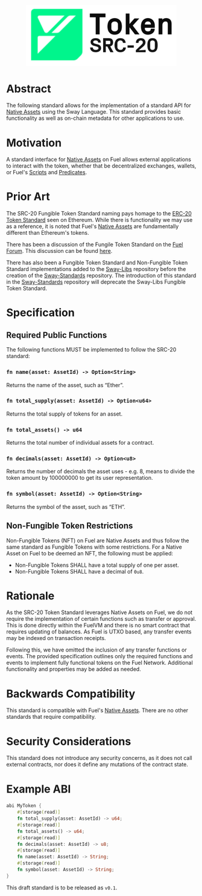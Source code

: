<p align="center">
    <picture>
        <source media="(prefers-color-scheme: dark)" srcset=".docs/src-20-logo-dark-theme.png">
        <img alt="SRC-5 logo" width="400px" src=".docs/src-20-logo-light-theme.png">
    </picture>
</p>

# Abstract

The following standard allows for the implementation of a standard API for [Native Assets](https://fuellabs.github.io/sway/v0.44.0/book/blockchain-development/native_assets.html) using the Sway Language. This standard provides basic functionality as well as on-chain metadata for other applications to use.

# Motivation

A standard interface for [Native Assets](https://fuellabs.github.io/sway/v0.44.0/book/blockchain-development/native_assets.html) on Fuel allows external applications to interact with the token, whether that be decentralized exchanges, wallets, or Fuel's [Scripts](https://fuellabs.github.io/sway/v0.44.0/book/sway-program-types/scripts.html) and [Predicates](https://fuellabs.github.io/sway/v0.44.0/book/sway-program-types/predicates.html). 

# Prior Art

The SRC-20 Fungible Token Standard naming pays homage to the [ERC-20 Token Standard](https://eips.ethereum.org/EIPS/eip-20) seen on Ethereum. While there is functionality we may use as a reference, it is noted that Fuel's [Native Assets](https://fuellabs.github.io/sway/v0.44.0/book/blockchain-development/native_assets.html) are fundamentally different than Ethereum's tokens.

There has been a discussion of the Fungile Token Standard on the [Fuel Forum](https://forum.fuel.network/). This discussion can be found [here](https://forum.fuel.network/t/src-20-fungible-token-standard/186). 

There has also been a Fungible Token Standard and Non-Fungible Token Standard implementations added to the [Sway-Libs](https://github.com/FuelLabs/sway-libs) repository before the creation of the [Sway-Standards](https://github.com/FuelLabs/sway-standards) repository. The introduction of this standard in the [Sway-Standards](https://github.com/FuelLabs/sway-standards) repository will deprecate the Sway-Libs Fungible Token Standard.

# Specification

## Required Public Functions

The following functions MUST be implemented to follow the SRC-20 standard:

### `fn name(asset: AssetId) -> Option<String>` 

Returns the name of the asset, such as “Ether”.

### `fn total_supply(asset: AssetId) -> Option<u64>`

Returns the total supply of tokens for an asset.

### `fn total_assets() -> u64`

Returns the total number of individual assets for a contract.

### `fn decimals(asset: AssetId) -> Option<u8>`

Returns the number of decimals the asset uses - e.g. 8, means to divide the token amount by 100000000 to get its user representation.

### `fn symbol(asset: AssetId) -> Option<String>`

Returns the symbol of the asset, such as “ETH”.

## Non-Fungible Token Restrictions 

Non-Fungible Tokens (NFT) on Fuel are Native Assets and thus follow the same standard as Fungible Tokens with some restrictions. For a Native Asset on Fuel to be deemed an NFT, the following must be applied:

* Non-Fungible Tokens SHALL have a total supply of one per asset. 
* Non-Fungible Tokens SHALL have a decimal of `0u8`.

# Rationale

As the SRC-20 Token Standard leverages Native Assets on Fuel, we do not require the implementation of certain functions such as transfer or approval. This is done directly within the FuelVM and there is no smart contract that requires updating of balances. As Fuel is UTXO based, any transfer events may be indexed on transaction receipts. 

Following this, we have omitted the inclusion of any transfer functions or events. The provided specification outlines only the required functions and events to implement fully functional tokens on the Fuel Network. Additional functionality and properties may be added as needed.

# Backwards Compatibility

This standard is compatible with Fuel's [Native Assets](https://fuellabs.github.io/sway/v0.44.0/book/blockchain-development/native_assets.html). There are no other standards that require compatibility.

# Security Considerations

This standard does not introduce any security concerns, as it does not call external contracts, nor does it define any mutations of the contract state.

# Example ABI

```rust 
abi MyToken {
    #[storage(read)]
    fn total_supply(asset: AssetId) -> u64;
    #[storage(read)]
    fn total_assets() -> u64;
    #[storage(read)]
    fn decimals(asset: AssetId) -> u8;
    #[storage(read)]
    fn name(asset: AssetId) -> String;
    #[storage(read)]
    fn symbol(asset: AssetId) -> String;
}
```

This draft standard is to be released as `v0.1`. 